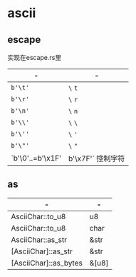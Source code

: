 # ascii

## escape

实现在escape.rs里

| -                                    | -                                |
| ------------------------------------ | -------------------------------- |
| `b'\t'`                              | `\` `t`                          |
| `b'\r'`                              | `\` `r`                          |
| `b'\n'`                              | `\` `n`                          |
| `b'\\'`                              | `\` `\`                          |
| `b'\''`                              | `\` `'`                          |
| `b'\"'`                              | `\` `"`                          |
| `b'\0'..=b'\x1F' | b'\x7F'` 控制字符 | `\` `x` `byte >> 4` `byte & 0xf` |

## as

| -                     | -     |
| --------------------- | ----- |
| AsciiChar::to_u8      | u8    |
| AsciiChar::to_u8      | char  |
| AsciiChar::as_str     | &str  |
| [AsciiChar]::as_str   | &str  |
| [AsciiChar]::as_bytes | &[u8] |

